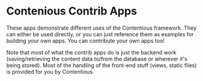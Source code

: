 # Contenious Contrib Apps

These apps demonstrate different uses of the Contentious framework.  They can either be used directly, or you can just reference them as examples for building your own apps.  You can contribute your own apps too!

Note that most of what the contrib apps do is just the backend work (saving/retrieving the content data to/from the database or wherever it's being stored).  Most of the handling of the front-end stuff (views, static files) is provided for you by Contentious.
